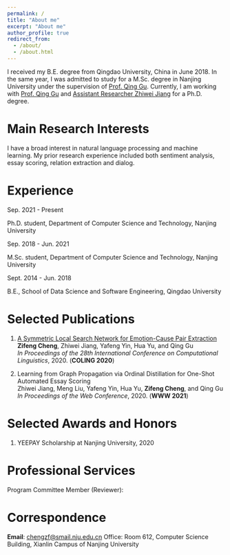 ```yaml
---
permalink: /
title: "About me"
excerpt: "About me"
author_profile: true
redirect_from: 
  - /about/
  - /about.html
---
```

I received my B.E. degree from Qingdao University, China in June 2018.
In the same year, I was admitted to study for a M.Sc. degree in Nanjing University under the supervision of <a href="https://isetnju.github.io/guq/index.html" target="_black"> Prof. Qing Gu</a>.
Currently, I am working with <a href="https://isetnju.github.io/guq/index.html" target="_black"> Prof. Qing Gu</a> and <a href="https://cs.nju.edu.cn/jzw/" target="_black"> Assistant Researcher Zhiwei Jiang</a> for a Ph.D. degree.
  
Main Research Interests
======

I have a broad interest in natural language processing and machine learning.
My prior research experience included both sentiment analysis, essay scoring, relation extraction and dialog.

Experience
======
Sep. 2021 - Present

Ph.D. student, Department of Computer Science and Technology, Nanjing University

Sep. 2018 - Jun. 2021

M.Sc. student, Department of Computer Science and Technology, Nanjing University

Sept. 2014 - Jun. 2018

B.E., School of Data Science and Software Engineering, Qingdao University

Selected Publications
======
1. <a href = "https://www.aclweb.org/anthology/2020.coling-main.12.pdf" target="_black">A Symmetric Local Search Network for Emotion-Cause Pair Extraction</a>
    <br>
    <b>Zifeng Cheng</b>, Zhiwei Jiang, Yafeng Yin, Hua Yu, and Qing Gu
    <br>
    <i>In Proceedings of the 28th International Conference on Computational Linguistics</i>, 2020. (<b>COLING 2020</b>)

2. Learning from Graph Propagation via Ordinal Distillation for One-Shot Automated Essay Scoring
    <br>
    Zhiwei Jiang, Meng Liu, Yafeng Yin, Hua Yu, <b>Zifeng Cheng</b>, and Qing Gu
    <br>
    <i>In Proceedings of the Web Conference</i>, 2020. (<b>WWW 2021</b>)
    

Selected Awards and Honors
======
1. YEEPAY Scholarship at Nanjing University, 2020

Professional Services
======
Program Committee Member (Reviewer):

Correspondence
======
<b>Email</b>: chengzf@smail.nju.edu.cn
Office: Room 612, Computer Science Building, Xianlin Campus of Nanjing University
